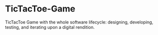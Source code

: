 # TicTacToe-Game
TicTacToe Game with the whole software lifecycle: designing, developing, testing, and iterating upon a digital rendition. 

